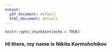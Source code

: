 ```yaml
---
output:
  pdf_document: default
  html_document: default
---
```


```{r setup, include=FALSE}
knitr::opts_chunk$set(echo = TRUE)
```

### <center></center>Hi there, my name is Nikita Kormshchikov
